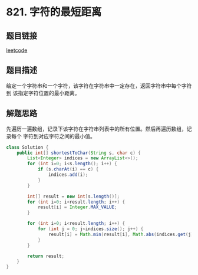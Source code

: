 # 821. 字符的最短距离

## 题目链接

[leetcode](https://leetcode-cn.com/problems/shortest-distance-to-a-character/)

## 题目描述

给定一个字符串和一个字符，该字符在字符串中一定存在，返回字符串中每个字符到
该指定字符位置的最小距离。

## 解题思路

先遍历一遍数组，记录下该字符在字符串列表中的所有位置。然后再遍历数组，记录每个
字符到对应字符之间的最小值。

```java
class Solution {
    public int[] shortestToChar(String s, char c) {
        List<Integer> indices = new ArrayList<>();
        for (int i=0; i<s.length(); i++) {
            if (s.charAt(i) == c) {
                indices.add(i);
            }
        }

        int[] result = new int[s.length()];
        for (int i=0; i<result.length; i++) {
            result[i] = Integer.MAX_VALUE;
        }

        for (int i=0; i<result.length; i++) {
            for (int j = 0; j<indices.size(); j++) {
                result[i] = Math.min(result[i], Math.abs(indices.get(j) - i));
            }
        }

        return result;
    }
}
```

